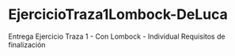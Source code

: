 # EjercicioTraza1Lombock-DeLuca
Entrega Ejercicio Traza 1 - Con Lombock - Individual Requisitos de finalización
